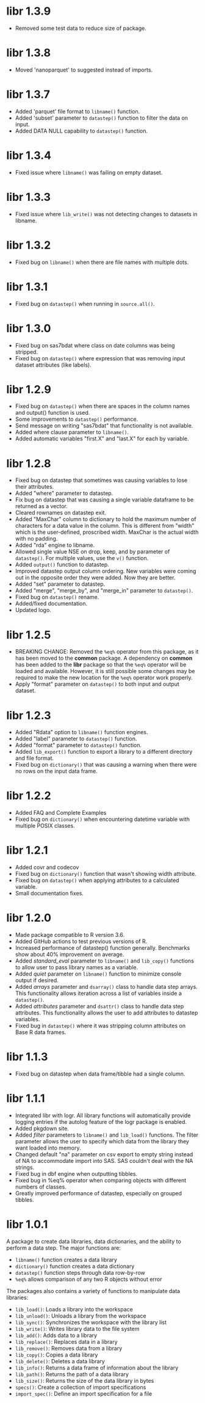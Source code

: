 # libr 1.3.9
* Removed some test data to reduce size of package.

# libr 1.3.8
* Moved 'nanoparquet' to suggested instead of imports.

# libr 1.3.7
* Added 'parquet' file format to `libname()` function.
* Added 'subset' parameter to `datastep()` function to filter the data on input.
* Added DATA NULL capability to `datastep()` function.

# libr 1.3.4
* Fixed issue where `libname()` was failing on empty dataset.

# libr 1.3.3
* Fixed issue where `lib_write()` was not detecting changes to datasets in libname.

# libr 1.3.2
* Fixed bug on `libname()` when there are file names with multiple dots.

# libr 1.3.1
* Fixed bug on `datastep()` when running in `source.all()`.

# libr 1.3.0
* Fixed bug on sas7bdat where class on date columns was being stripped.
* Fixed bug on `datastep()` where expression that was removing input dataset
attributes (like labels).

# libr 1.2.9
* Fixed bug on `datastep()` when there are spaces in the column names 
and output() function is used.
* Some improvements to `datastep()` performance.
* Send message on writing "sas7bdat" that functionality is not available.
* Added where clause parameter to `libname()`.
* Added automatic variables "first.X" and "last.X" for each by variable.

# libr 1.2.8
* Fixed bug on datastep that sometimes was causing variables to lose their attributes.
* Added "where" parameter to datastep.
* Fix bug on datastep that was causing a single variable dataframe to be returned
as a vector.
* Cleared rownames on datastep exit.
* Added "MaxChar" column to dictionary to hold the maximum number of characters
for a data value in the column.  This is different from "width" which
is the user-defined, proscribed width.  MaxChar is the actual width with no 
padding.
* Added "rda" engine to libname.
* Allowed single value NSE on drop, keep, and by parameter of `datastep()`.
For multiple values, use the `v()` function.
* Added `output()` function to datastep.
* Improved datastep output column ordering. New variables were coming out
in the opposite order they were added.  Now they are better.
* Added "set" parameter to datastep.
* Added "merge", "merge_by", and "merge_in" parameter to `datastep()`.
* Fixed bug on `datastep()` rename.
* Added/fixed documentation.
* Updated logo.

# libr 1.2.5
* BREAKING CHANGE: Removed the `%eq%` operator from this package, as it has
been moved to the **common** package.  A dependency on **common** has 
been added to the **libr** package so that the `%eq%` operator
will be loaded and available.  However, it is still possible some changes
may be required to make the new location for the `%eq%` operator work properly.
* Apply "format" parameter on `datastep()` to both input and output dataset.


# libr 1.2.3
* Added "Rdata" option to `libname()` function engines.
* Added "label" parameter to `datastep()` function.
* Added "format" parameter to `datastep()` function.
* Added `lib_export()` function to export a library to a different 
directory and file format.
* Fixed bug on `dictionary()` that was causing a warning when there 
were no rows on the input data frame.

# libr 1.2.2

* Added FAQ and Complete Examples
* Fixed bug on `dictionary()` when encountering datetime variable with
multiple POSIX classes.


# libr 1.2.1 

* Added covr and codecov
* Fixed bug on `dictionary()` function that wasn't showing width attribute.
* Fixed bug on `datastep()` when applying attributes to a calculated variable.
* Small documentation fixes.


# libr 1.2.0

* Made package compatible to R version 3.6.
* Added GitHub actions to test previous versions of R.
* Increased performance of datastep() function generally.  Benchmarks show
about 40% improvement on average.
* Added _standard_eval_ parameter to `libname()` and `lib_copy()` functions to
allow user to pass library names as a variable.
* Added _quiet_ parameter on `libname()` function to minimize console output
if desired.
* Added _arrays_ parameter and `dsarray()` class to handle data step arrays. 
This functionality allows iteration across a list of variables inside a 
`datastep()`.
* Added _attributes_ parameter and `dsattr()` class to handle data step
attributes.  This functionality allows the user to add attributes 
to datastep variables.
* Fixed bug in `datastep()` where it was stripping column attributes on Base R
data frames.

# libr 1.1.3

* Fixed bug on datastep when data frame/tibble had a single column.


# libr 1.1.1

* Integrated libr with logr.  All library functions will automatically
provide logging entries if the autolog feature of the logr package is enabled.
* Added pkgdown site.
* Added _filter_ parameters to `libname()` and `lib_load()` functions. The
filter parameter allows the user to specify which data from the library
they want loaded into memory.
* Changed default "na" parameter on csv export to empty string instead of NA
to accommodate import into SAS.  SAS couldn't deal with the NA strings.
* Fixed bug in dbf engine when outputting tibbles.
* Fixed bug in %eq% operator when comparing objects with different numbers of 
classes.
* Greatly improved performance of datastep, especially on grouped tibbles.
  

# libr 1.0.1

A package to create data libraries, data dictionaries, and the ability
to perform a data step.  The major functions are:

* `libname()` function creates a data library
* `dictionary()` function creates a data dictionary
* `datastep()` function steps through data row-by-row
* `%eq%` allows comparison of any two R objects without error

The packages also contains a variety of functions to manipulate data libraries:
* `lib_load()`: Loads a library into the workspace
* `lib_unload()`: Unloads a library from the workspace
* `lib_sync()`: Synchronizes the workspace with the library list
* `lib_write()`: Writes library data to the file system
* `lib_add()`: Adds data to a library
* `lib_replace()`: Replaces data in a library
* `lib_remove()`: Removes data from a library
* `lib_copy()`: Copies a data library
* `lib_delete()`: Deletes a data library
* `lib_info()`: Returns a data frame of information about the library
* `lib_path()`: Returns the path of a data library
* `lib_size()`: Returns the size of the data library in bytes
* `specs()`: Create a collection of import specifications
* `import_spec()`: Define an import specification for a file
